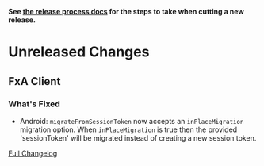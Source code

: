 **See [the release process docs](docs/howtos/cut-a-new-release.md) for the steps to take when cutting a new release.**

# Unreleased Changes

## FxA Client

### What's Fixed

* Android: `migrateFromSessionToken` now accepts an `inPlaceMigration` migration option.
    When `inPlaceMigration` is true then the provided 'sessionToken' will be migrated instead of creating a new session token.


[Full Changelog](https://github.com/mozilla/application-services/compare/v0.44.0...master)
